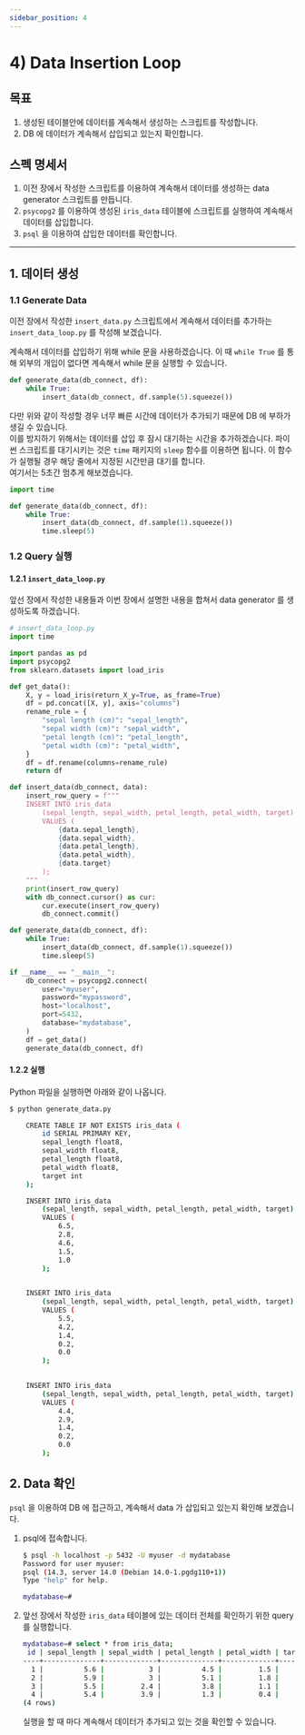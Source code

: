 ```yaml
---
sidebar_position: 4
---
```


# 4) Data Insertion Loop

## 목표

1. 생성된 테이블안에 데이터를 계속해서 생성하는 스크립트를 작성합니다.
2. DB 에 데이터가 계속해서 삽입되고 있는지 확인합니다.

## 스펙 명세서

1. 이전 장에서 작성한 스크립트를 이용하여 계속해서 데이터를 생성하는 data generator 스크립트를 만듭니다.
2. `psycopg2` 를 이용하여 생성된 `iris_data` 테이블에 스크립트를 실행하여 계속해서 데이터를 삽입합니다.
3. `psql` 을 이용하여 삽입한 데이터를 확인합니다.

---

## 1. 데이터 생성

### 1.1 Generate Data

이전 장에서 작성한 `insert_data.py` 스크립트에서 계속해서 데이터를 추가하는 `insert_data_loop.py` 를 작성해 보겠습니다.

계속해서 데이터를 삽입하기 위해 while 문을 사용하겠습니다. 이 때 `while True` 를 통해 외부의 개입이 없다면 계속해서 while 문을 실행할 수 있습니다.

```python
def generate_data(db_connect, df):
    while True:
        insert_data(db_connect, df.sample(5).squeeze())
```

다만 위와 같이 작성할 경우 너무 빠른 시간에 데이터가 추가되기 때문에 DB 에 부하가 생길 수 있습니다.  
이를 방지하기 위해서는 데이터를 삽입 후 잠시 대기하는 시간을 추가하겠습니다. 파이썬 스크립트를 대기시키는 것은 `time` 패키지의 `sleep` 함수를 이용하면 됩니다. 이 함수가 실행될 경우 해당 줄에서 지정된 시간만큼 대기를 합니다.  
여기서는 5초간 멈추게 해보겠습니다.

```python
import time

def generate_data(db_connect, df):
    while True:
        insert_data(db_connect, df.sample(1).squeeze())
        time.sleep(5)
```

### 1.2 Query 실행

#### 1.2.1 `insert_data_loop.py`

앞선 장에서 작성한 내용들과 이번 장에서 설명한 내용을 합쳐서 data generator 를 생성하도록 하겠습니다.

```python
# insert_data_loop.py
import time

import pandas as pd
import psycopg2
from sklearn.datasets import load_iris

def get_data():
    X, y = load_iris(return_X_y=True, as_frame=True)
    df = pd.concat([X, y], axis="columns")
    rename_rule = {
        "sepal length (cm)": "sepal_length",
        "sepal width (cm)": "sepal_width",
        "petal length (cm)": "petal_length",
        "petal width (cm)": "petal_width",
    }
    df = df.rename(columns=rename_rule)
    return df

def insert_data(db_connect, data):
    insert_row_query = f"""
    INSERT INTO iris_data
        (sepal_length, sepal_width, petal_length, petal_width, target)
        VALUES (
            {data.sepal_length},
            {data.sepal_width},
            {data.petal_length},
            {data.petal_width},
            {data.target}
        );
    """
    print(insert_row_query)
    with db_connect.cursor() as cur:
        cur.execute(insert_row_query)
        db_connect.commit()

def generate_data(db_connect, df):
    while True:
        insert_data(db_connect, df.sample(1).squeeze())
        time.sleep(5)

if __name__ == "__main__":
    db_connect = psycopg2.connect(
        user="myuser",
        password="mypassword",
        host="localhost",
        port=5432,
        database="mydatabase",
    )
    df = get_data()
    generate_data(db_connect, df)
```

#### 1.2.2 실행

Python 파일을 실행하면 아래와 같이 나옵니다.

```bash
$ python generate_data.py

    CREATE TABLE IF NOT EXISTS iris_data (
        id SERIAL PRIMARY KEY,
        sepal_length float8,
        sepal_width float8,
        petal_length float8,
        petal_width float8,
        target int
    );

    INSERT INTO iris_data
        (sepal_length, sepal_width, petal_length, petal_width, target)
        VALUES (
            6.5,
            2.8,
            4.6,
            1.5,
            1.0
        );
    

    INSERT INTO iris_data
        (sepal_length, sepal_width, petal_length, petal_width, target)
        VALUES (
            5.5,
            4.2,
            1.4,
            0.2,
            0.0
        );
    

    INSERT INTO iris_data
        (sepal_length, sepal_width, petal_length, petal_width, target)
        VALUES (
            4.4,
            2.9,
            1.4,
            0.2,
            0.0
        );
```

## 2. Data 확인

`psql` 을 이용하여 DB 에 접근하고, 계속해서 data 가 삽입되고 있는지 확인해 보겠습니다.

1. psql에 접속합니다.
    
    ```bash
    $ psql -h localhost -p 5432 -U myuser -d mydatabase
    Password for user myuser: 
    psql (14.3, server 14.0 (Debian 14.0-1.pgdg110+1))
    Type "help" for help.
    
    mydatabase=#
    ```
    
2. 앞선 장에서 작성한 `iris_data` 테이블에 있는 데이터 전체를 확인하기 위한 query 를 실행합니다.
    
    ```bash
    mydatabase=# select * from iris_data;
     id | sepal_length | sepal_width | petal_length | petal_width | target 
    ----+--------------+-------------+--------------+-------------+--------
      1 |          5.6 |           3 |          4.5 |         1.5 |      1
      2 |          5.9 |           3 |          5.1 |         1.8 |      2
      3 |          5.5 |         2.4 |          3.8 |         1.1 |      1
      4 |          5.4 |         3.9 |          1.3 |         0.4 |      0
    (4 rows)
    ```
    
    실행을 할 때 마다 계속해서 데이터가 추가되고 있는 것을 확인할 수 있습니다.
